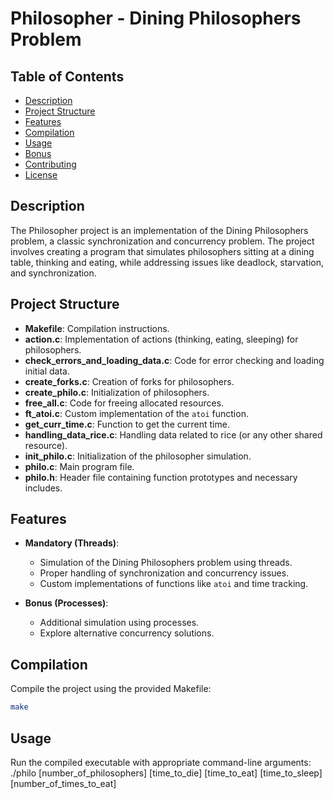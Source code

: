 # Philosopher - Dining Philosophers Problem

## Table of Contents
- [Description](#description)
- [Project Structure](#project-structure)
- [Features](#features)
- [Compilation](#compilation)
- [Usage](#usage)
- [Bonus](#bonus)
- [Contributing](#contributing)
- [License](#license)

## Description
The Philosopher project is an implementation of the Dining Philosophers problem, a classic synchronization and concurrency problem. The project involves creating a program that simulates philosophers sitting at a dining table, thinking and eating, while addressing issues like deadlock, starvation, and synchronization.

## Project Structure
- **Makefile**: Compilation instructions.
- **action.c**: Implementation of actions (thinking, eating, sleeping) for philosophers.
- **check_errors_and_loading_data.c**: Code for error checking and loading initial data.
- **create_forks.c**: Creation of forks for philosophers.
- **create_philo.c**: Initialization of philosophers.
- **free_all.c**: Code for freeing allocated resources.
- **ft_atoi.c**: Custom implementation of the `atoi` function.
- **get_curr_time.c**: Function to get the current time.
- **handling_data_rice.c**: Handling data related to rice (or any other shared resource).
- **init_philo.c**: Initialization of the philosopher simulation.
- **philo.c**: Main program file.
- **philo.h**: Header file containing function prototypes and necessary includes.

## Features
- **Mandatory (Threads)**:
  - Simulation of the Dining Philosophers problem using threads.
  - Proper handling of synchronization and concurrency issues.
  - Custom implementations of functions like `atoi` and time tracking.

- **Bonus (Processes)**:
  - Additional simulation using processes.
  - Explore alternative concurrency solutions.

## Compilation
Compile the project using the provided Makefile:
```bash
make
```
## Usage
Run the compiled executable with appropriate command-line arguments:
./philo [number_of_philosophers] [time_to_die] [time_to_eat] [time_to_sleep] [number_of_times_to_eat]
